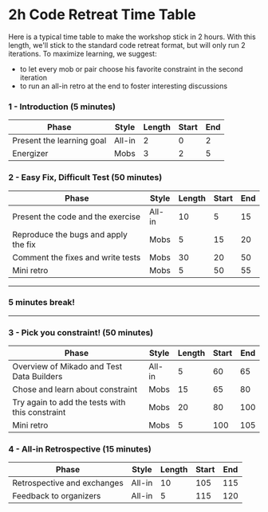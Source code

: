 # 2h Code Retreat Time Table

Here is a typical time table to make the workshop stick in 2 hours. With this length, we'll stick to the standard code retreat format, but will only run 2 iterations. To maximize learning, we suggest:

* to let every mob or pair choose his favorite constraint in the second iteration
* to run an all-in retro at the end to foster interesting discussions

### 1 - Introduction (5 minutes)

| Phase | Style | Length | Start | End |
|-------|-------|--------|-------|-----|
| Present the learning goal | All-in | 2 | 0 | 2 |
| Energizer | Mobs | 3 | 2 | 5 |
	
### 2 - Easy Fix, Difficult Test (50 minutes)

| Phase | Style | Length | Start | End |
|-------|-------|--------|-------|-----|
| Present the code and the exercise | All-in | 10 | 5 | 15 |
| Reproduce the bugs and apply the fix | Mobs | 5 | 15 | 20
| Comment the fixes and write tests | Mobs | 30 | 20 | 50 |
| Mini retro | Mobs | 5 | 50 | 55 |

----

### 5 minutes break!

----
	
### 3 - Pick you constraint! (50 minutes)

| Phase | Style | Length | Start | End |
|-------|-------|--------|-------|-----|
| Overview of Mikado and Test Data Builders | All-in | 5 | 60 | 65 |
| Chose and learn about constraint | Mobs | 15 | 65 | 80 |
| Try again to add the tests with this constraint | Mobs | 20 | 80 | 100 |
| Mini retro | Mobs | 5 | 100 | 105 |
	
### 4 - All-in Retrospective (15 minutes)

| Phase | Style | Length | Start | End |
|-------|-------|--------|-------|-----|
| Retrospective and exchanges | All-in | 10 | 105 | 115 |
| Feedback to organizers| All-in | 5 | 115 | 120 |